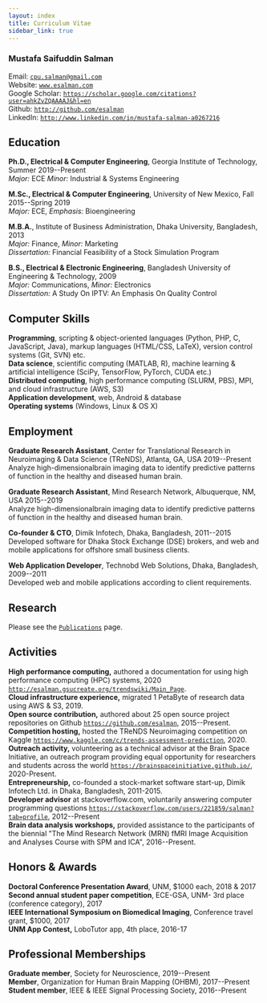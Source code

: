 ```yaml
---
layout: index
title: Curriculum Vitae
sidebar_link: true
---
```


### Mustafa Saifuddin Salman
Email: [`cpu.salman@gmail.com`](mailto:cpu.salman@gmail.com)  
Website: [`www.esalman.com`](http://www.esalman.com/)  
Google Scholar:
[`https://scholar.google.com/citations?user=ahkZvZQAAAAJ&hl=en`](https://scholar.google.com/citations?user=ahkZvZQAAAAJ&hl=en)  
Github: [`http://github.com/esalman`](http://github.com/esalman)  
LinkedIn:
[`http://www.linkedin.com/in/mustafa-salman-a0267216`](http://www.linkedin.com/in/mustafa-salman-a0267216)  

## Education

**Ph.D., Electrical & Computer Engineering**, Georgia Institute of Technology, Summer 2019--Present  
*Major:* ECE *Minor:* Industrial & Systems Engineering  

**M.Sc., Electrical & Computer Engineering**, University of New Mexico, Fall 2015--Spring 2019  
*Major:* ECE, *Emphasis:* Bioengineering  

**M.B.A.**, Institute of Business Administration, Dhaka University, Bangladesh, 2013  
*Major:* Finance, *Minor:* Marketing  
*Dissertation:* Financial Feasibility of a Stock Simulation Program  

**B.S., Electrical & Electronic Engineering**, Bangladesh University of Engineering & Technology, 2009  
*Major:* Communications, *Minor:* Electronics  
*Dissertation:* A Study On IPTV: An Emphasis On Quality Control

## Computer Skills

**Programming**, scripting & object-oriented languages (Python, PHP, C, JavaScript, Java), markup languages (HTML/CSS, LaTeX), version control systems (Git, SVN) etc.  
**Data science**, scientific computing (MATLAB, R), machine learning & artificial intelligence (SciPy, TensorFlow, PyTorch, CUDA etc.)  
**Distributed computing**, high performance computing (SLURM, PBS), MPI, and cloud infrastructure (AWS, S3)  
**Application development**, web, Android & database   
**Operating systems** (Windows, Linux & OS X)  

## Employment

**Graduate Research Assistant**, Center for Translational Research in Neuroimaging & Data Science (TReNDS), Atlanta, GA, USA 2019--Present  
Analyze high-dimensionalbrain imaging data to identify predictive patterns of function in the healthy and diseased human brain.  

**Graduate Research Assistant**, Mind Research Network, Albuquerque, NM, USA 2015--2019  
Analyze high-dimensionalbrain imaging data to identify predictive patterns of function in the healthy and diseased human brain.  

**Co-founder & CTO**, Dimik Infotech, Dhaka, Bangladesh, 2011--2015  
Developed software for Dhaka Stock Exchange (DSE) brokers, and web and mobile applications for offshore small business clients.  

**Web Application Developer**, Technobd Web Solutions, Dhaka, Bangladesh, 2009--2011  
Developed web and mobile applications according to client requirements.

## Research

Please see the [`Publications`](./publications) page.

## Activities

**High performance computing,** authored a documentation for using high performance computing (HPC) systems, 2020 [`http://esalman.gsucreate.org/trendswiki/Main_Page`](http://esalman.gsucreate.org/trendswiki/Main_Page).  
**Cloud infrastructure experience,** migrated 1 PetaByte of research data using AWS & S3, 2019.  
**Open source contribution,** authored about 25 open source project repositories on Github [`https://github.com/esalman`](https://github.com/esalman), 2015--Present.  
**Competition hosting,** hosted the TReNDS Neuroimaging competition on Kaggle [`https://www.kaggle.com/c/trends-assessment-prediction`](https://www.kaggle.com/c/trends-assessment-prediction), 2020.  
**Outreach activity,** volunteering as a technical advisor at the Brain Space Initiative, an outreach program providing equal opportunity for researchers and students across the world [`https://brainspaceinitiative.github.io/`](https://brainspaceinitiative.github.io/), 2020-Present.  
**Entrepreneurship,** co-founded a stock-market software start-up, Dimik Infotech Ltd. in Dhaka, Bangladesh, 2011-2015.  
**Developer advisor** at stackoverflow.com, voluntarily answering computer programming questions [`https://stackoverflow.com/users/221859/salman?tab=profile`](https://stackoverflow.com/users/221859/salman?tab=profile), 2012--Present  
**Brain data analysis workshops,** provided assistance to the participants of the biennial   "The Mind Research Network (MRN) fMRI Image Acquisition and Analyses Course with SPM and ICA", 2016--Present.  

## Honors & Awards

**Doctoral Conference Presentation Award**, UNM, $1000 each, 2018 & 2017  
**Second annual student paper competition**, ECE-GSA, UNM- 3rd place (conference category), 2017  
**IEEE International Symposium on Biomedical Imaging**, Conference travel grant, $1000, 2017  
**UNM App Contest,** LoboTutor app, 4th place, 2016-17  

## Professional Memberships

**Graduate member**, Society for Neuroscience, 2019--Present  
**Member**, Organization for Human Brain Mapping (OHBM), 2017--Present  
**Student member**, IEEE & IEEE Signal Processing Society, 2016--Present  
